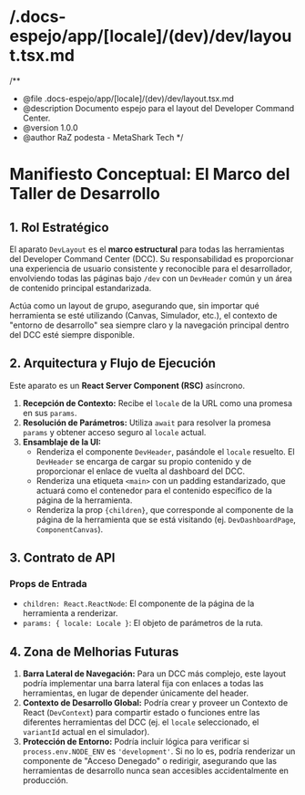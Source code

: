# /.docs-espejo/app/[locale]/(dev)/dev/layout.tsx.md
/**
 * @file .docs-espejo/app/[locale]/(dev)/dev/layout.tsx.md
 * @description Documento espejo para el layout del Developer Command Center.
 * @version 1.0.0
 * @author RaZ podesta - MetaShark Tech
 */

# Manifiesto Conceptual: El Marco del Taller de Desarrollo

## 1. Rol Estratégico

El aparato `DevLayout` es el **marco estructural** para todas las herramientas del Developer Command Center (DCC). Su responsabilidad es proporcionar una experiencia de usuario consistente y reconocible para el desarrollador, envolviendo todas las páginas bajo `/dev` con un `DevHeader` común y un área de contenido principal estandarizada.

Actúa como un layout de grupo, asegurando que, sin importar qué herramienta se esté utilizando (Canvas, Simulador, etc.), el contexto de "entorno de desarrollo" sea siempre claro y la navegación principal dentro del DCC esté siempre disponible.

## 2. Arquitectura y Flujo de Ejecución

Este aparato es un **React Server Component (RSC)** asíncrono.

1.  **Recepción de Contexto:** Recibe el `locale` de la URL como una promesa en sus `params`.
2.  **Resolución de Parámetros:** Utiliza `await` para resolver la promesa `params` y obtener acceso seguro al `locale` actual.
3.  **Ensamblaje de la UI:**
    *   Renderiza el componente `DevHeader`, pasándole el `locale` resuelto. El `DevHeader` se encarga de cargar su propio contenido y de proporcionar el enlace de vuelta al dashboard del DCC.
    *   Renderiza una etiqueta `<main>` con un padding estandarizado, que actuará como el contenedor para el contenido específico de la página de la herramienta.
    *   Renderiza la prop `{children}`, que corresponde al componente de la página de la herramienta que se está visitando (ej. `DevDashboardPage`, `ComponentCanvas`).

## 3. Contrato de API

### Props de Entrada

*   `children: React.ReactNode`: El componente de la página de la herramienta a renderizar.
*   `params: { locale: Locale }`: El objeto de parámetros de la ruta.

## 4. Zona de Melhorias Futuras

1.  **Barra Lateral de Navegación:** Para un DCC más complejo, este layout podría implementar una barra lateral fija con enlaces a todas las herramientas, en lugar de depender únicamente del header.
2.  **Contexto de Desarrollo Global:** Podría crear y proveer un Contexto de React (`DevContext`) para compartir estado o funciones entre las diferentes herramientas del DCC (ej. el `locale` seleccionado, el `variantId` actual en el simulador).
3.  **Protección de Entorno:** Podría incluir lógica para verificar si `process.env.NODE_ENV` es `'development'`. Si no lo es, podría renderizar un componente de "Acceso Denegado" o redirigir, asegurando que las herramientas de desarrollo nunca sean accesibles accidentalmente en producción.